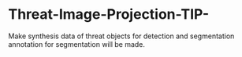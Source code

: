 # Threat-Image-Projection-TIP-
Make synthesis data of threat objects for detection and segmentation
annotation for segmentation will be made.
